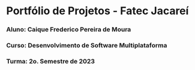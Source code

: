# Portfólio de Projetos - Fatec Jacareí
### Aluno: Caique Frederico Pereira de Moura
### Curso: Desenvolvimento de Software Multiplataforma
### Turma: 2o. Semestre de 2023
